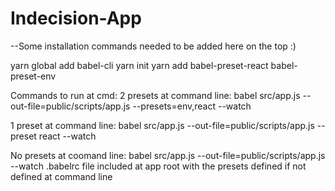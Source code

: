 # Indecision-App


--Some installation commands needed to be added here on the top :)

yarn global add babel-cli
yarn init
yarn add babel-preset-react babel-preset-env

Commands to run at cmd:
2 presets at command line:
babel src/app.js --out-file=public/scripts/app.js --presets=env,react --watch

1 preset at command line:
babel src/app.js --out-file=public/scripts/app.js --preset react --watch

No presets at coomand line:
babel src/app.js --out-file=public/scripts/app.js --watch
    .babelrc file included at app root with the presets defined if not defined at 
    command line